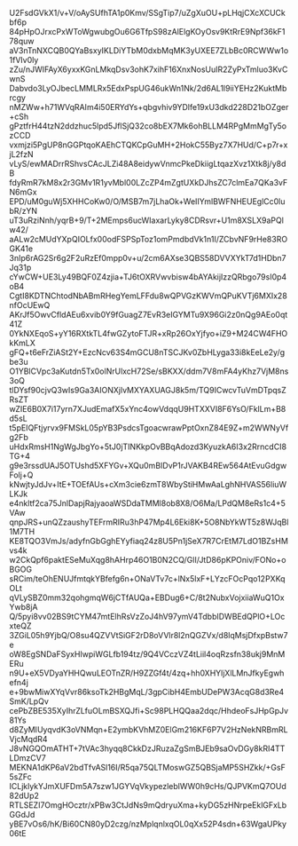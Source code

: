 U2FsdGVkX1/v+V/oAySUfhTA1p0Kmv/SSgTip7/uZgXuOU+pLHqjCXcXCUCkbf6p
84pHpOJrxcPxWToWgwubgOu6G6TfpS98zAlElgKOyOsv9KtRrE9Npf36kF178quw
aV3nTnNXCQB0QYaBsxyIKLDiYTbM0dxbMqMK3yUXEE7ZLbBc0RCWWw1o1fVIv0ly
zZu/nJWIFAyX6yxxKGnLMkqDsv3ohK7xihF16XnxNosUuIR2ZyPxTmluo3KvCwnS
Dabvdo3LyOJbecLMMLRx5EdxPspUG46ukWn1Nk/2d6AL1l9iiYEHz2KuktMbrcgy
nMZWw+h71WVqRAIm4i50ERYdYs+qbgvhiv9YDlfe19xU3dkd228D21bOZger+cSh
gPztfrH44tzN2ddzhuc5lpd5JflSjQ32co8bEX7Mk6ohBLLM4RPgMmMgTy5ozCCD
vxmjzi5PgUP8nGGPtqoKAEhCTQKCpGuMH+2HokC55Byz7X7HUd/C+p7r+xjL2fzN
vLyS/ewMADrrRShvsCAcJLZi48A8eidywVnmcPkeDkiigLtqazXvz1Xtk8j/y8dB
fdyRmR7kM8x2r3GMv1R1yvMbl00LZcZP4mZgtUXkDJhsZC7clmEa7QKa3vFN6mGx
EPD/uM0guWj5XHHCoKw0/O/MSB7m7jLhaOk+WeIIYmlBWFNHEUEglCc0lubR/zYN
uT3uRziNnh/yqrB+9/T+2MEmps6ucWIaxarLyky8CDRsvr+U1m8XSLX9aPQlw42/
aALw2cMUdYXpQIOLfx00odFSPSpToz1omPmdbdVk1n1I/ZCbvNF9rHe83ROGK41e
3nIp6rAG2Sr6g2F2uRzEf0mpp0v+u/2cm6AXse3QBS58DVVXYkT7d1HDbn7Jq31p
cYwCW+UE3Ly49BQF0Z4zjia+TJ6tOXRVwvbisw4bAYAkijIzzQRbgo79sI0p4oB4
CgtI8KDTNChtodNbABmRHegYemLFFdu8wQPVGzKWVmQPuKVTj6MXIx28nfOcUEwQ
AKrJf5OwvCfldAEu6xvib0Y9fGuagZ7EvR3eIGYMTu9X96Gi2z0nQg9AEo0qt41Z
0YkNXEqoS+yY16RXtkTL4fwGZytoFTJR+xRp26OxYjfyo+iZ9+M24CW4FHOkKmLX
gFQ+t6eFrZiASt2Y+EzcNcv63S4mGCU8nTSCJKv0ZbHLyga33i8kEeLe2y/gbe3u
O1YBlCVpc3aKutdn5Tx0olNrUlxcH72Se/sBKXX/ddm7V8mFA4yKhz7VjM8ns3oQ
tlDYsf90cjvQ3wIs9Ga3AIONXjlvMXYAXUAGJ8k5m/TQ9ICwcvTuVmDTpqsZRsZT
wZIE6B0X7i17yrn7XJudEmafX5xYnc4owVdqqU9HTXXVI8F6YsO/FklLm+B8d5sL
t5pEIQFtjyrvx9FMSkL05pYB3PsdcsTgoacwrawPptOxnZ84E9Z+m2WWNyVfg2Fb
uHdxRmsH1NgWgJbgYo+5tJ0jTINKkpOvBBqAdozd3KyuzkA6I3x2RrncdCI8TG+4
g9e3rssdUAJ5OTUshd5XFYGv+XQu0mBIDvP1rJVAKB4REw564AtEvuGdgwFolj+Q
kNwjtyJdJv+ItE+TOEfAUs+cXm3cie6zmT8WbyStiHMwAaLghNHVAS56liuWLKJk
e4nkltf2ca75JnlDapjRajyaoaWSDdaTMMl8ob8X8/O6Ma/LPdQM8eRs1c4+5VAw
qnpJRS+unQZzaushyTEFrmRIRu3hP47Mp4L6Eki8K+5O8NbYkWT5z8WJqBl1M7TH
KE8TQO3VmJs/adyfnGbGghEYyfiaq24z8U5Pn1jSeX7R7CrEtM7LdO1BZsHMvs4k
w2CkQpf6paktESeMuXqg8hAHrp46O1B0N2CQ/GlI/JtD86pKPOniv/FONo+oBGOG
sRCim/teOhENUJfmtqkYBfefg6n+ONaVTv7c+lNx5lxF+LYzcFOcPqo12PXKqOLt
qVLySBZ0mm32qohgmqW6jCTfAUQa+EBDug6+C/8t2NubxVojxiiaWuQ1OxYwb8jA
Q/5pyi8vv02BS9tCYM47mtElhRsVzZoJ4hV97ymV4TdbbIDWBEdQPlO+LOcxteQZ
3ZGiL05h9YjbQ/O8su4QZVVtSiGF2rD8oVVlr8l2nQGZVx/d8lqMsjDfxpBstw7e
oW8EgSNDaFSyxHIwpiWGLfb194tz/9Q4VCczVZ4tLiil4oqRzsfn38ukj9MnMERu
n9U+eX5VDyaYHHQwuLEOTnZR/H9ZZGf4t/4zq+hh0XHYljXlLMnJfkyEgwhefn4j
e+9bwMiwXYqVvr86ksoTk2HBgMqL/3gpCibH4EmbUDePW3AcqG8d3Re4SmK/LpQv
cePbZBE535XyIhrZLfuOLmBSXQJfi+Sc98PLHQQaa2dqc/HhdeoFsJHpGpJv81Ys
d8ZyMIUyqvdK3oVNMqn+E2ymbKVhMZ0ElGm216KF6P7V2HzNekNRBmRLVjcMqdR4
J8vNGQOmATHT+7tVAc3hyqq8CkkDzJRuzaZgSmBJEb9saOvDGy8kRI4TTLDmzCV7
MEKNA1dKP6aV2bdTfvASl16I/R5qa75QLTMoswGZ5QBSjaMP5SHZkk/+GsF5sZFc
ICLjklykYJmXUFDm5A7szw1JGYVqVkypezleblWW0h9cHs/QJPVKmQ7OUd82dUp2
RTLSEZI7OmgHOcztr/xPBw3CtJdNs9mQdryuXma+kyDG5zHNrpeEklGFxLbGGdJd
yBE7vOs6/hK/Bi60CN80yD2czg/nzMplqnlxqOL0qXx52P4sdn+63WgaUPky06tE
